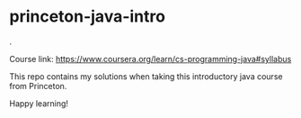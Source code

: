 # princeton-java-intro
.

Course link: https://www.coursera.org/learn/cs-programming-java#syllabus

This repo contains my solutions when taking this introductory java course from Princeton.

Happy learning!
